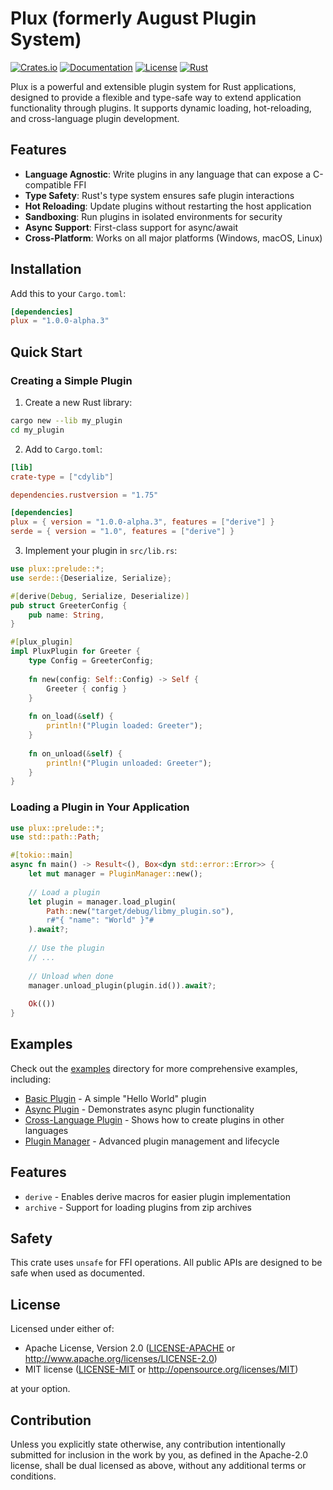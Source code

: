 # Plux (formerly August Plugin System)

[![Crates.io](https://img.shields.io/crates/v/plux)](https://crates.io/crates/plux)
[![Documentation](https://docs.rs/plux/badge.svg)](https://docs.rs/plux)
[![License](https://img.shields.io/crates/l/plux)](LICENSE)
[![Rust](https://github.com/your-org/plux-rs/actions/workflows/rust.yml/badge.svg)](https://github.com/your-org/plux-rs/actions)

Plux is a powerful and extensible plugin system for Rust applications, designed to provide a flexible and type-safe way to extend application functionality through plugins. It supports dynamic loading, hot-reloading, and cross-language plugin development.

## Features

- **Language Agnostic**: Write plugins in any language that can expose a C-compatible FFI
- **Type Safety**: Rust's type system ensures safe plugin interactions
- **Hot Reloading**: Update plugins without restarting the host application
- **Sandboxing**: Run plugins in isolated environments for security
- **Async Support**: First-class support for async/await
- **Cross-Platform**: Works on all major platforms (Windows, macOS, Linux)

## Installation

Add this to your `Cargo.toml`:

```toml
[dependencies]
plux = "1.0.0-alpha.3"
```

## Quick Start

### Creating a Simple Plugin

1. Create a new Rust library:
```bash
cargo new --lib my_plugin
cd my_plugin
```

2. Add to `Cargo.toml`:
```toml
[lib]
crate-type = ["cdylib"]

dependencies.rustversion = "1.75"

[dependencies]
plux = { version = "1.0.0-alpha.3", features = ["derive"] }
serde = { version = "1.0", features = ["derive"] }
```

3. Implement your plugin in `src/lib.rs`:
```rust
use plux::prelude::*;
use serde::{Deserialize, Serialize};

#[derive(Debug, Serialize, Deserialize)]
pub struct GreeterConfig {
    pub name: String,
}

#[plux_plugin]
impl PluxPlugin for Greeter {
    type Config = GreeterConfig;
    
    fn new(config: Self::Config) -> Self {
        Greeter { config }
    }
    
    fn on_load(&self) {
        println!("Plugin loaded: Greeter");
    }
    
    fn on_unload(&self) {
        println!("Plugin unloaded: Greeter");
    }
}
```

### Loading a Plugin in Your Application

```rust
use plux::prelude::*;
use std::path::Path;

#[tokio::main]
async fn main() -> Result<(), Box<dyn std::error::Error>> {
    let mut manager = PluginManager::new();
    
    // Load a plugin
    let plugin = manager.load_plugin(
        Path::new("target/debug/libmy_plugin.so"),
        r#"{ "name": "World" }"#
    ).await?;
    
    // Use the plugin
    // ...
    
    // Unload when done
    manager.unload_plugin(plugin.id()).await?;
    
    Ok(())
}
```

## Examples

Check out the [examples](./examples) directory for more comprehensive examples, including:

- [Basic Plugin](./examples/basic_plugin.rs) - A simple "Hello World" plugin
- [Async Plugin](./examples/async_plugin.rs) - Demonstrates async plugin functionality
- [Cross-Language Plugin](./examples/ffi_plugin.rs) - Shows how to create plugins in other languages
- [Plugin Manager](./examples/plugin_manager.rs) - Advanced plugin management and lifecycle

## Features

- `derive` - Enables derive macros for easier plugin implementation
- `archive` - Support for loading plugins from zip archives

## Safety

This crate uses `unsafe` for FFI operations. All public APIs are designed to be safe when used as documented.

## License

Licensed under either of:

 * Apache License, Version 2.0
   ([LICENSE-APACHE](LICENSE-APACHE) or http://www.apache.org/licenses/LICENSE-2.0)
 * MIT license
   ([LICENSE-MIT](LICENSE-MIT) or http://opensource.org/licenses/MIT)

at your option.

## Contribution

Unless you explicitly state otherwise, any contribution intentionally submitted
for inclusion in the work by you, as defined in the Apache-2.0 license, shall be
dual licensed as above, without any additional terms or conditions.